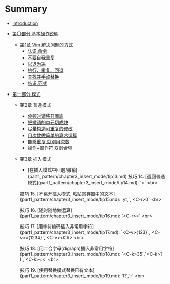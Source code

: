 # Summary

* [Introduction](README.md)
* [第〇部分 基本操作说明](第〇部分-基本操作说明.md)
  * [第1章 Vim 解决问题的方式](第1章-vim-解决问题的方式.md)
    * [认识.命令](part0/tip1.md)
    * [不要自我重复](part0/tip2.md)
    * [以退为进](part0/tip3.md)
    * [执行、重复、回退](part0/tip4.md)
    * [查找并手动替换](part0/tip5.md)
    * [结识.范式](part0/tip6.md)


* [第一部分 模式](第一部分-模式.md)
  * 第2章 普通模式
    * [停顿时请移开画笔](part1_pattern/chapter2_normal_pattern/tip7.md)
    * [把撤销的单元切成块](part1_pattern/chapter2_normal_pattern/tip8.md)
    * [尽量构造可重复的修改](part1_pattern/chapter2_normal_pattern/tip9.md)
    * [用次数做简单的算术运算](part1_pattern/chapter2_normal_pattern/tip10.md)
    * [能够重复,就别用次数](part1_pattern/chapter2_normal_pattern/tip12.md)
    * [操作+操作符 双剑合璧](part1_pattern/chapter2_normal_pattern/tip12.md)

  * 第3章 插入模式
    *  \[在插入模式中回退\/撤销\]\(part1\_pattern\/chapter3\_insert\_mode\/tip13.md\)
      技巧 14. \[返回普通模式\]\(part1\_pattern\/chapter3\_insert\_mode\/tip14.md\): \`&lt;\` &lt;br&gt;

      技巧 15. \[不离开插入模式, 粘贴寄存器中的文本\]\(part1\_pattern\/chapter3\_insert\_mode\/tip15.md\): \`yt,\`,\`&lt;C-r&gt;0\` &lt;br&gt;

      技巧 16. \[随时随地做运算\]\(part1\_pattern\/chapter3\_insert\_mode\/tip16.md\): \`&lt;C-r&gt;=\` &lt;br&gt;

      技巧 17. \[用字符编码插入非常用字符\]\(part1\_pattern\/chapter3\_insert\_mode\/tip17.md\): \`&lt;C-v&gt;{123}\`,\`&lt;C-v&gt;u{1234}\`,\`&lt;C-v&gt;&lt;CR&gt;\`&lt;br&gt;

      技巧 18. \[用二合字母\(digraph\)插入非常用字符\]\(part1\_pattern\/chapter3\_insert\_mode\/tip18.md\): \`&lt;C-k&gt;35\`,\`&lt;C-k&gt;?I\`,\`&lt;C-k&gt;&lt;&lt;\` &lt;br&gt;

      技巧 19. \[使用替换模式替换已有文本\]\(part1\_pattern\/chapter3\_insert\_mode\/tip19.md\): \`R\`,\`r\` &lt;br&gt;




